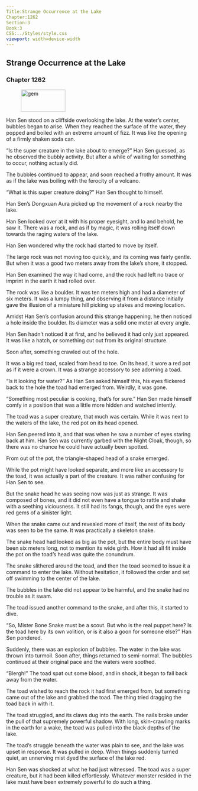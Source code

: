 ```yaml
---
Title:Strange Occurrence at the Lake 
Chapter:1262 
Section:3 
Book:3 
CSS:../Styles/style.css 
viewport: width=device-width
---
```

  
## Strange Occurrence at the Lake
### Chapter 1262
  
<figure>
	<img src="../Images/gem.gif" alt="gem" id="gem" width="120" height="60" />
</figure>
  

  
Han Sen stood on a cliffside overlooking the lake. At the water’s center, bubbles began to arise. When they reached the surface of the water, they popped and boiled with an extreme amount of fizz. It was like the opening of a firmly shaken soda can.

“Is the super creature in the lake about to emerge?” Han Sen guessed, as he observed the bubbly activity. But after a while of waiting for something to occur, nothing actually did.

The bubbles continued to appear, and soon reached a frothy amount. It was as if the lake was boiling with the ferocity of a volcano.

“What is this super creature doing?” Han Sen thought to himself.

Han Sen’s Dongxuan Aura picked up the movement of a rock nearby the lake.

Han Sen looked over at it with his proper eyesight, and lo and behold, he saw it. There was a rock, and as if by magic, it was rolling itself down towards the raging waters of the lake.

Han Sen wondered why the rock had started to move by itself.

The large rock was not moving too quickly, and its coming was fairly gentle. But when it was a good two meters away from the lake’s shore, it stopped.

Han Sen examined the way it had come, and the rock had left no trace or imprint in the earth it had rolled over.

The rock was like a boulder. It was ten meters high and had a diameter of six meters. It was a lumpy thing, and observing it from a distance initially gave the illusion of a miniature hill picking up stakes and moving location.

Amidst Han Sen’s confusion around this strange happening, he then noticed a hole inside the boulder. Its diameter was a solid one meter at every angle.

Han Sen hadn’t noticed it at first, and he believed it had only just appeared. It was like a hatch, or something cut out from its original structure.

Soon after, something crawled out of the hole.

It was a big red toad, scaled from head to toe. On its head, it wore a red pot as if it were a crown. It was a strange accessory to see adorning a toad.

“Is it looking for water?” As Han Sen asked himself this, his eyes flickered back to the hole the toad had emerged from. Weirdly, it was gone.

“Something most peculiar is cooking, that’s for sure.” Han Sen made himself comfy in a position that was a little more hidden and watched intently.

The toad was a super creature, that much was certain. While it was next to the waters of the lake, the red pot on its head opened.

Han Sen peered into it, and that was when he saw a number of eyes staring back at him. Han Sen was currently garbed with the Night Cloak, though, so there was no chance he could have actually been spotted.

From out of the pot, the triangle-shaped head of a snake emerged.

While the pot might have looked separate, and more like an accessory to the toad, it was actually a part of the creature. It was rather confusing for Han Sen to see.

But the snake head he was seeing now was just as strange. It was composed of bones, and it did not even have a tongue to rattle and shake with a seething viciousness. It still had its fangs, though, and the eyes were red gems of a sinister light.

When the snake came out and revealed more of itself, the rest of its body was seen to be the same. It was practically a skeleton snake.

The snake head had looked as big as the pot, but the entire body must have been six meters long, not to mention its wide girth. How it had all fit inside the pot on the toad’s head was quite the conundrum.

The snake slithered around the toad, and then the toad seemed to issue it a command to enter the lake. Without hesitation, it followed the order and set off swimming to the center of the lake.

The bubbles in the lake did not appear to be harmful, and the snake had no trouble as it swam.

The toad issued another command to the snake, and after this, it started to dive.

“So, Mister Bone Snake must be a scout. But who is the real puppet here? Is the toad here by its own volition, or is it also a goon for someone else?” Han Sen pondered.

Suddenly, there was an explosion of bubbles. The water in the lake was thrown into turmoil. Soon after, things returned to semi-normal. The bubbles continued at their original pace and the waters were soothed.

“Blergh!” The toad spat out some blood, and in shock, it began to fall back away from the water.

The toad wished to reach the rock it had first emerged from, but something came out of the lake and grabbed the toad. The thing tried dragging the toad back in with it.

The toad struggled, and its claws dug into the earth. The nails broke under the pull of that supremely powerful shadow. With long, skin-crawling marks in the earth for a wake, the toad was pulled into the black depths of the lake.

The toad’s struggle beneath the water was plain to see, and the lake was upset in response. It was pulled in deep. When things suddenly turned quiet, an unnerving mist dyed the surface of the lake red.

Han Sen was shocked at what he had just witnessed. The toad was a super creature, but it had been killed effortlessly. Whatever monster resided in the lake must have been extremely powerful to do such a thing.